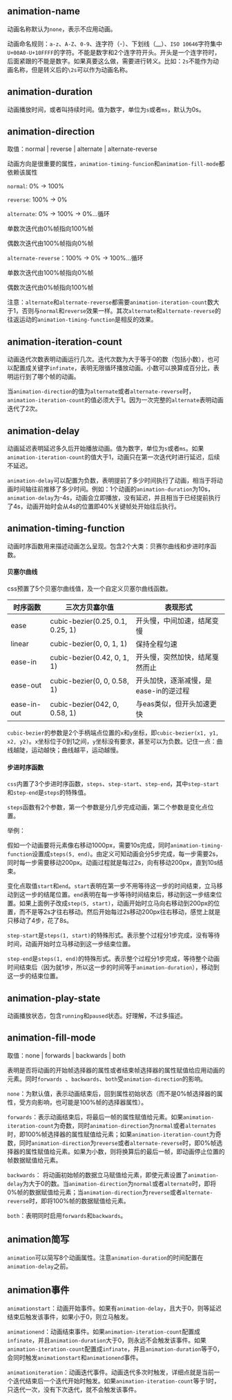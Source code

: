 ## animation-name

动画名称默认为`none`，表示不应用动画。

动画命名规则：`a-z`、`A-Z`、`0-9`、连字符（-）、下划线（__）、`ISO 10646`字符集中`U+00A0-U+10FFFF`的字符。不能是数字和2个连字符开头。开头是一个连字符时，后面紧跟的不能是数字。如果真要这么做，需要进行转义。比如：`2s`不能作为动画名称，但是转义后的`\2s`可以作为动画名称。

## animation-duration

动画播放时间，或者叫持续时间。值为数字，单位为`s`或者`ms`，默认为0s。

## animation-direction

取值：normal | reverse | alternate | alternate-reverse

动画方向是很重要的属性，`animation-timing-funcion`和`animation-fill-mode`都依赖该属性

`normal`: 0% -> 100%

`reverse`: 100% -> 0%

`alternate`: 0% -> 100% -> 0%...循环

单数次迭代由0%帧指向100%帧

偶数次迭代由100%帧指向0%帧

`alternate-reverse`：100% -> 0% -> 100%...循环

单数次迭代由100%帧指向0%帧

偶数次迭代由0%帧指向100%帧

注意：`alternate`和`alternate-reverse`都需要`animation-iteration-count`数大于1，否则与`normal`和`reverse`效果一样。其次`alternate`和`alternate-reverse`的往返运动的`animation-timing-function`是相反的效果。

## animation-iteration-count

动画迭代次数表明动画运行几次。迭代次数为大于等于0的数（包括小数），也可以配置成关键字`infinate`，表明无限循环播放动画。小数可以换算成百分比，表明运行到了哪个帧的动画。

当`animation-direction`的值为`alternate`或者`alternate-reverse`时，`animation-iteration-count`的值必须大于1。因为一次完整的`alternate`表明动画迭代了2次。

## animation-delay

动画延迟表明延迟多久后开始播放动画。值为数字，单位为`s`或者`ms`。如果`animation-iteration-count`的值大于1，动画只在第一次迭代时进行延迟，后续不延迟。

`animation-delay`可以配置为负数，表明提前了多少时间执行了动画，相当于将动画时间轴往前推移了多少时间。例如：1个动画的`animation-duration`为10s，`animation-delay`为-4s，动画会立即播放，没有延迟，并且相当于已经提前执行了4s，动画开始时会从4s的位置即40%关键帧处开始往后执行。

## animation-timing-function

动画时序函数用来描述动画怎么呈现。包含2个大类：贝赛尔曲线和步进时序函数。

#### 贝塞尔曲线

css预置了5个贝塞尔曲线值，及一个自定义贝塞尔曲线函数。

| 时序函数        | 三次方贝塞尔值                          | 表现形式                   |
| ----------- | -------------------------------- | ---------------------- |
| ease        | cubic-bezier(0.25, 0.1, 0.25, 1) | 开头慢，中间加速，结尾变慢          |
| linear      | cubic-bezier(0, 0, 1, 1)         | 保持全程匀速                 |
| ease-in     | cubic-bezier(0.42, 0, 1, 1)      | 开头慢，突然加快，结尾戛然而止        |
| ease-out    | cubic-bezier(0, 0, 0.58, 1)      | 开头加快，逐渐减慢，是ease-in的逆过程 |
| ease-in-out | cubic-bezier(042, 0, 0.58, 1)    | 与eas类似，但开头加速更快         |

`cubic-bezier`的参数是2个手柄端点位置的`x`和`y`坐标，即`cubic-bezier(x1, y1, x2, y2)`。`x`坐标位于0到1之间，`y`坐标没有要求，甚至可以为负数。记住一点：曲线越陡，运动越快；曲线越平，运动越慢。

#### 步进时序函数

`css`内置了3个步进时序函数，`steps`、`step-start`、`step-end`，其中`step-start`和`step-end`是`steps`的特殊值。

`steps`函数有2个参数，第一个参数是分几步完成动画，第二个参数是变化点位置。

举例：

假如一个动画要将元素像右移动1000px，需要10s完成，同时`animation-timing-function`设置成`steps(5, end)`。由定义可知动画会分5步完成，每一步需要2s，同时每一步需要移动200px。动画过程就是每过2s，向有移动200px，直到10s结束。

变化点取值`start`和`end`。`start`表明在第一步不用等待这一步的时间结束，立马移动到这一步的结尾位置。`end`表明在每一步等待时间结束后，移动到这一步结束位置。如果上面例子改成`step(5, start)`，动画开始时立马向右移动到200px的位置，而不是等2s才往右移动。然后开始每过2s移动200px往右移动，感觉上就是只移动了4步，花了8s。

`step-start`是`steps(1, start)`的特殊形式。表示整个过程分1步完成，没有等待时间，动画开始时立马移动到这一步结束位置。

`step-end`是`steps(1, end)`的特殊形式。表示整个过程分1步完成，等待整个动画时间结束后（因为就1步，所以这一步的时间等于`animation-duration`），移动到这一步的结束位置。

## animation-play-state

动画播放状态，包含`running`和`paused`状态。好理解，不过多描述。

## animation-fill-mode

取值：none | forwards | backwards | both

表明是否将动画的开始帧选择器的属性或者结束帧选择器的属性赋值给应用动画的元素。同时`forwards `、`backwards`、`both`受`animation-direction`的影响。

`none`：为默认值，表示动画结束后，回到属性初始状态（而不是0%帧选择器的属性，受方向影响，也可能是100%帧的选择器属性）。

`forwards`：表示动画结束后，将最后一帧的属性赋值给元素。如果`animation-iteration-count`为奇数，同时`animation-direction`为`normal`或者`alternates`时，即100%帧选择器的属性赋值给元素；如果`animation-iteration-count`为奇数，同时`animation-direction`为`reverse`或者`alternate-reverse`时，即0%帧选择器的属性赋值给元素。如果为小数，则将换算后的最后一帧，即动画停止位置的帧数据赋值给元素。

`backwards`： 将动画初始帧的数据立马赋值给元素，即使元素设置了`animation-delay`为大于0的数。当`animation-direction`为`normal`或者`alternate`时，即将0%帧的数据赋值给元素；当`animation-direction`为`reverse`或者`alternate-reverse`时，即将100%帧的数据赋值给元素。

`both`：表明同时启用`forwards`和`backwards`。

## animation简写

`animation`可以简写8个动画属性。注意`animation-duration`的时间配置在`animation-delay`之前。

## animation事件

`animationstart`：动画开始事件。如果有`animation-delay`，且大于0，则等延迟结束后触发该事件，如果小于0，则立马触发。

`animationend`：动画结束事件。如果`animation-iteration-count`配置成`infinate`，并且`animation-duration`大于0，则永远不会触发该事件。如果`animation-iteration-count`配置成`infinate`，并且`animation-duration`等于0，会同时触发`animationstart`和`animationend`事件。

`animationiteration`：动画迭代事件。动画迭代多次时触发，详细点就是当前一个迭代结束后一个迭代开始时触发。如果`animation-iteration-count`等于1时，只迭代一次，没有下次迭代，就不会触发该事件。
